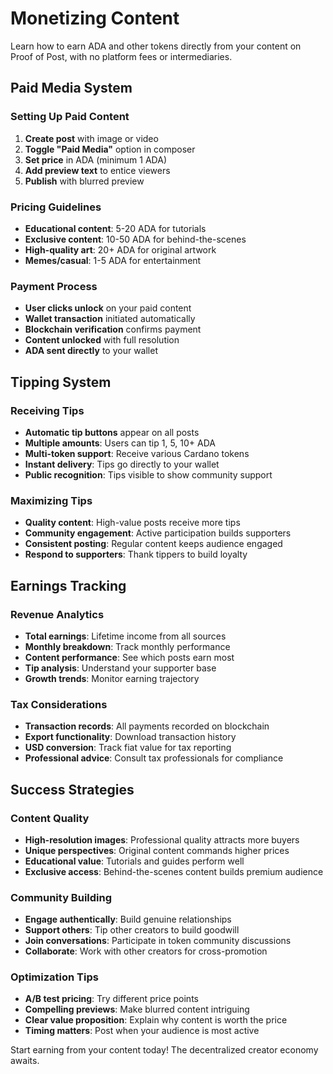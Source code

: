 # Monetizing Content

Learn how to earn ADA and other tokens directly from your content on Proof of Post, with no platform fees or intermediaries.

## Paid Media System

### Setting Up Paid Content
1. **Create post** with image or video
2. **Toggle "Paid Media"** option in composer
3. **Set price** in ADA (minimum 1 ADA)
4. **Add preview text** to entice viewers
5. **Publish** with blurred preview

### Pricing Guidelines
- **Educational content**: 5-20 ADA for tutorials
- **Exclusive content**: 10-50 ADA for behind-the-scenes
- **High-quality art**: 20+ ADA for original artwork
- **Memes/casual**: 1-5 ADA for entertainment

### Payment Process
- **User clicks unlock** on your paid content
- **Wallet transaction** initiated automatically
- **Blockchain verification** confirms payment
- **Content unlocked** with full resolution
- **ADA sent directly** to your wallet

## Tipping System

### Receiving Tips
- **Automatic tip buttons** appear on all posts
- **Multiple amounts**: Users can tip 1, 5, 10+ ADA
- **Multi-token support**: Receive various Cardano tokens
- **Instant delivery**: Tips go directly to your wallet
- **Public recognition**: Tips visible to show community support

### Maximizing Tips
- **Quality content**: High-value posts receive more tips
- **Community engagement**: Active participation builds supporters
- **Consistent posting**: Regular content keeps audience engaged
- **Respond to supporters**: Thank tippers to build loyalty

## Earnings Tracking

### Revenue Analytics
- **Total earnings**: Lifetime income from all sources
- **Monthly breakdown**: Track monthly performance
- **Content performance**: See which posts earn most
- **Tip analysis**: Understand your supporter base
- **Growth trends**: Monitor earning trajectory

### Tax Considerations
- **Transaction records**: All payments recorded on blockchain
- **Export functionality**: Download transaction history
- **USD conversion**: Track fiat value for tax reporting
- **Professional advice**: Consult tax professionals for compliance

## Success Strategies

### Content Quality
- **High-resolution images**: Professional quality attracts more buyers
- **Unique perspectives**: Original content commands higher prices
- **Educational value**: Tutorials and guides perform well
- **Exclusive access**: Behind-the-scenes content builds premium audience

### Community Building
- **Engage authentically**: Build genuine relationships
- **Support others**: Tip other creators to build goodwill
- **Join conversations**: Participate in token community discussions
- **Collaborate**: Work with other creators for cross-promotion

### Optimization Tips
- **A/B test pricing**: Try different price points
- **Compelling previews**: Make blurred content intriguing
- **Clear value proposition**: Explain why content is worth the price
- **Timing matters**: Post when your audience is most active

Start earning from your content today! The decentralized creator economy awaits.
